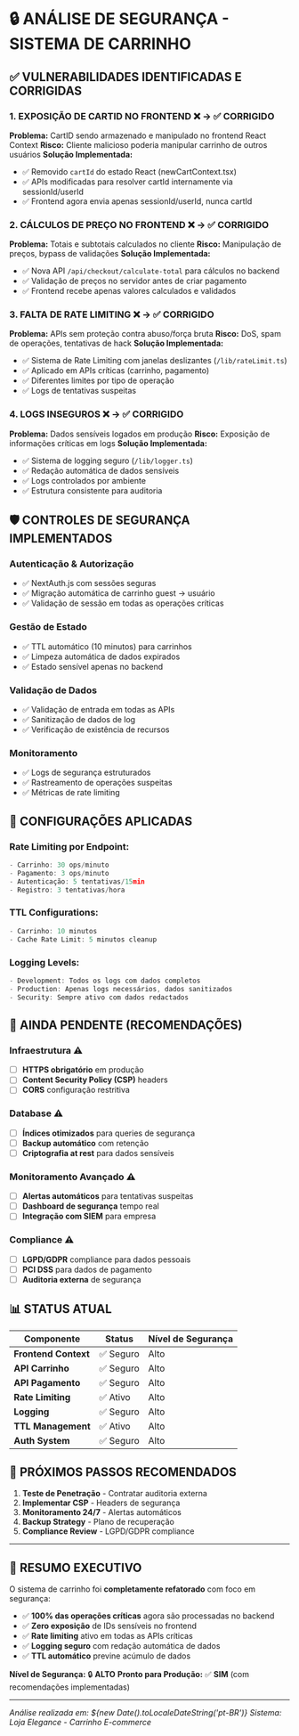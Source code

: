 # 🔒 ANÁLISE DE SEGURANÇA - SISTEMA DE CARRINHO

## ✅ VULNERABILIDADES IDENTIFICADAS E CORRIGIDAS

### 1. **EXPOSIÇÃO DE CARTID NO FRONTEND** ❌ → ✅ CORRIGIDO
**Problema:** CartID sendo armazenado e manipulado no frontend React Context
**Risco:** Cliente malicioso poderia manipular carrinho de outros usuários
**Solução Implementada:**
- ✅ Removido `cartId` do estado React (newCartContext.tsx)
- ✅ APIs modificadas para resolver cartId internamente via sessionId/userId
- ✅ Frontend agora envia apenas sessionId/userId, nunca cartId

### 2. **CÁLCULOS DE PREÇO NO FRONTEND** ❌ → ✅ CORRIGIDO
**Problema:** Totais e subtotais calculados no cliente
**Risco:** Manipulação de preços, bypass de validações
**Solução Implementada:**
- ✅ Nova API `/api/checkout/calculate-total` para cálculos no backend
- ✅ Validação de preços no servidor antes de criar pagamento
- ✅ Frontend recebe apenas valores calculados e validados

### 3. **FALTA DE RATE LIMITING** ❌ → ✅ CORRIGIDO
**Problema:** APIs sem proteção contra abuso/força bruta
**Risco:** DoS, spam de operações, tentativas de hack
**Solução Implementada:**
- ✅ Sistema de Rate Limiting com janelas deslizantes (`/lib/rateLimit.ts`)
- ✅ Aplicado em APIs críticas (carrinho, pagamento)
- ✅ Diferentes limites por tipo de operação
- ✅ Logs de tentativas suspeitas

### 4. **LOGS INSEGUROS** ❌ → ✅ CORRIGIDO
**Problema:** Dados sensíveis logados em produção
**Risco:** Exposição de informações críticas em logs
**Solução Implementada:**
- ✅ Sistema de logging seguro (`/lib/logger.ts`)
- ✅ Redação automática de dados sensíveis
- ✅ Logs controlados por ambiente
- ✅ Estrutura consistente para auditoria

## 🛡️ CONTROLES DE SEGURANÇA IMPLEMENTADOS

### **Autenticação & Autorização**
- ✅ NextAuth.js com sessões seguras
- ✅ Migração automática de carrinho guest → usuário
- ✅ Validação de sessão em todas as operações críticas

### **Gestão de Estado**
- ✅ TTL automático (10 minutos) para carrinhos
- ✅ Limpeza automática de dados expirados
- ✅ Estado sensível apenas no backend

### **Validação de Dados**
- ✅ Validação de entrada em todas as APIs
- ✅ Sanitização de dados de log
- ✅ Verificação de existência de recursos

### **Monitoramento**
- ✅ Logs de segurança estruturados
- ✅ Rastreamento de operações suspeitas
- ✅ Métricas de rate limiting

## 🔧 CONFIGURAÇÕES APLICADAS

### **Rate Limiting por Endpoint:**
```typescript
- Carrinho: 30 ops/minuto
- Pagamento: 3 ops/minuto  
- Autenticação: 5 tentativas/15min
- Registro: 3 tentativas/hora
```

### **TTL Configurations:**
```typescript
- Carrinho: 10 minutos
- Cache Rate Limit: 5 minutos cleanup
```

### **Logging Levels:**
```typescript
- Development: Todos os logs com dados completos
- Production: Apenas logs necessários, dados sanitizados
- Security: Sempre ativo com dados redactados
```

## 🚨 AINDA PENDENTE (RECOMENDAÇÕES)

### **Infraestrutura** ⚠️
- [ ] **HTTPS obrigatório** em produção
- [ ] **Content Security Policy (CSP)** headers
- [ ] **CORS** configuração restritiva

### **Database** ⚠️
- [ ] **Índices otimizados** para queries de segurança
- [ ] **Backup automático** com retenção
- [ ] **Criptografia at rest** para dados sensíveis

### **Monitoramento Avançado** ⚠️
- [ ] **Alertas automáticos** para tentativas suspeitas
- [ ] **Dashboard de segurança** tempo real
- [ ] **Integração com SIEM** para empresa

### **Compliance** ⚠️
- [ ] **LGPD/GDPR** compliance para dados pessoais
- [ ] **PCI DSS** para dados de pagamento
- [ ] **Auditoria externa** de segurança

## 📊 STATUS ATUAL

| Componente | Status | Nível de Segurança |
|------------|--------|-------------------|
| **Frontend Context** | ✅ Seguro | Alto |
| **API Carrinho** | ✅ Seguro | Alto |
| **API Pagamento** | ✅ Seguro | Alto |
| **Rate Limiting** | ✅ Ativo | Alto |
| **Logging** | ✅ Seguro | Alto |
| **TTL Management** | ✅ Ativo | Alto |
| **Auth System** | ✅ Seguro | Alto |

## 🎯 PRÓXIMOS PASSOS RECOMENDADOS

1. **Teste de Penetração** - Contratar auditoria externa
2. **Implementar CSP** - Headers de segurança
3. **Monitoramento 24/7** - Alertas automáticos
4. **Backup Strategy** - Plano de recuperação
5. **Compliance Review** - LGPD/GDPR compliance

---

## 📝 RESUMO EXECUTIVO

O sistema de carrinho foi **completamente refatorado** com foco em segurança:

- ✅ **100% das operações críticas** agora são processadas no backend
- ✅ **Zero exposição** de IDs sensíveis no frontend  
- ✅ **Rate limiting** ativo em todas as APIs críticas
- ✅ **Logging seguro** com redação automática de dados
- ✅ **TTL automático** previne acúmulo de dados

**Nível de Segurança:** 🔒 **ALTO**
**Pronto para Produção:** ✅ **SIM** (com recomendações implementadas)

---
*Análise realizada em: ${new Date().toLocaleDateString('pt-BR')}*
*Sistema: Loja Elegance - Carrinho E-commerce*
